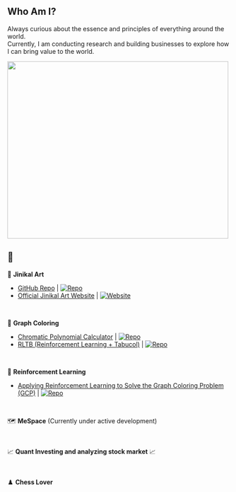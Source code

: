 

<!--
**IyLias/IyLias** is a ✨ _special_ ✨ repository because its `README.md` (this file) appears on your GitHub profile.

Here are some ideas to get you started:

- 🔭 I’m currently working on ...
- 🌱 I’m currently learning ...
- 👯 I’m looking to collaborate on ...
- 🤔 I’m looking for help with ...
- 💬 Ask me about ...
- 📫 How to reach me: ...
- 😄 Pronouns: ...
- ⚡ Fun fact: ...
-->

## Who Am I?

Always curious about the essence and principles of everything around the world.  <br>
Currently, I am conducting research and building businesses to explore how I can bring value to the world. <br>

<img src="https://www.musee-rodin.fr/sites/default/files/styles/carrousel_medium/public/2020-12/incontournables.jpg?itok=EuR_c1ll" width="500" height="400">



## 💭 

  🎨 **Jinikal Art**
  - [GitHub Repo](https://github.com/IyLias/JinikalArt) | [![Repo](https://img.shields.io/badge/GitHub-Repo-blue?logo=github)](https://github.com/IyLias/jinikal-art)  
  - [Official Jinikal Art Website](https://jinikal.art) | [![Website](https://img.shields.io/badge/Website-jinikal.art-brightgreen?logo=vercel)](https://jinikal.art)

  <br>
     
  🧩 **Graph Coloring**
  - [Chromatic Polynomial Calculator](https://github.com/IyLias/chromatic-polynomial-calculator) | [![Repo](https://img.shields.io/badge/GitHub-Repo-blue?logo=github)](https://github.com/IyLias/chromatic-polynomial-calculator)
  - [RLTB (Reinforcement Learning + Tabucol)](https://github.com/IyLias/graph-coloring-RLTB) | [![Repo](https://img.shields.io/badge/GitHub-Repo-blue?logo=github)](https://github.com/IyLias/graph-coloring-RLTB)
  

  <br>
  
  🤖 **Reinforcement Learning**
  - [Applying Reinforcement Learning to Solve the Graph Coloring Problem (GCP)](https://github.com/IyLias/graph-coloring-RLTB) | [![Repo](https://img.shields.io/badge/GitHub-Repo-blue?logo=github)](https://github.com/IyLias/graph-coloring-RLTB)
  
   
  <br>
   
   🗺️ **MeSpace** (Currently under active development)   
  
  <br>
   
  📈 **Quant Investing and analyzing stock market** 📈
 
  <br>
     
  ♟️ **Chess Lover** 

